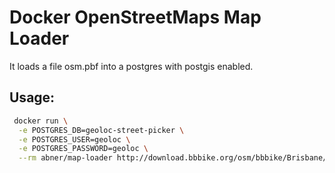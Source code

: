 
# Docker OpenStreetMaps Map Loader

It loads a file osm.pbf into a postgres with postgis enabled.


## **Usage:**

```bash
 docker run \
  -e POSTGRES_DB=geoloc-street-picker \
  -e POSTGRES_USER=geoloc \
  -e POSTGRES_PASSWORD=geoloc \
  --rm abner/map-loader http://download.bbbike.org/osm/bbbike/Brisbane/Brisbane.osm.pbf
  ```